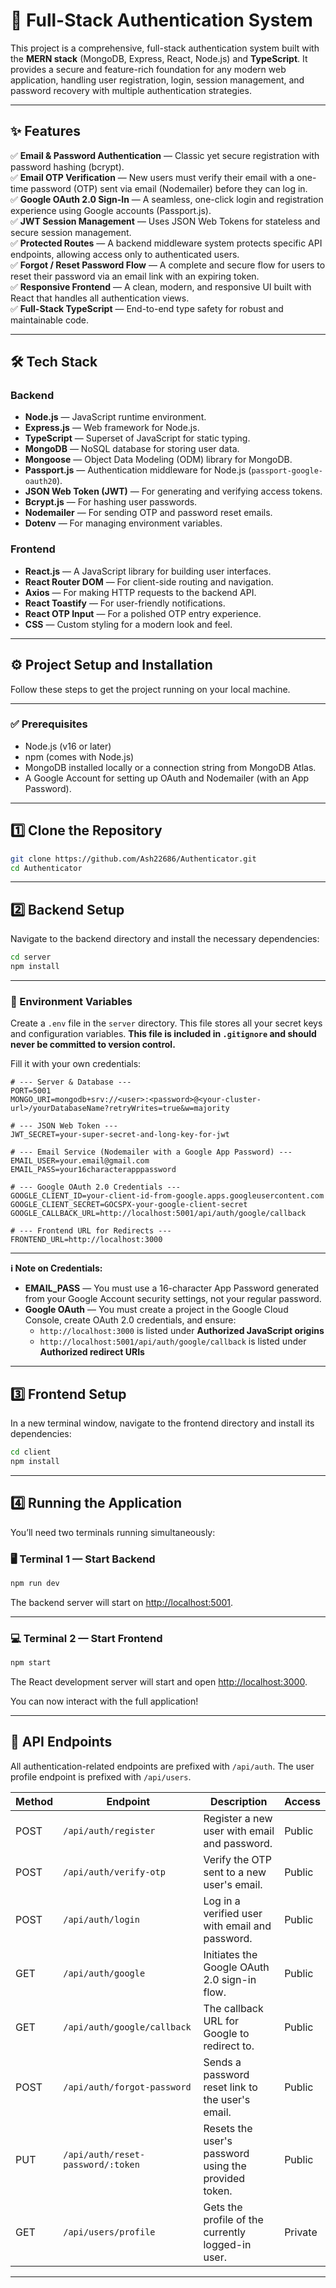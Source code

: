 # 🚀 Full-Stack Authentication System

This project is a comprehensive, full-stack authentication system built with the **MERN stack** (MongoDB, Express, React, Node.js) and **TypeScript**. It provides a secure and feature-rich foundation for any modern web application, handling user registration, login, session management, and password recovery with multiple authentication strategies.

---

## ✨ Features

✅ **Email & Password Authentication** — Classic yet secure registration with password hashing (bcrypt).  
✅ **Email OTP Verification** — New users must verify their email with a one-time password (OTP) sent via email (Nodemailer) before they can log in.  
✅ **Google OAuth 2.0 Sign-In** — A seamless, one-click login and registration experience using Google accounts (Passport.js).  
✅ **JWT Session Management** — Uses JSON Web Tokens for stateless and secure session management.  
✅ **Protected Routes** — A backend middleware system protects specific API endpoints, allowing access only to authenticated users.  
✅ **Forgot / Reset Password Flow** — A complete and secure flow for users to reset their password via an email link with an expiring token.  
✅ **Responsive Frontend** — A clean, modern, and responsive UI built with React that handles all authentication views.  
✅ **Full-Stack TypeScript** — End-to-end type safety for robust and maintainable code.

---

## 🛠️ Tech Stack

### Backend

- **Node.js** — JavaScript runtime environment.
- **Express.js** — Web framework for Node.js.
- **TypeScript** — Superset of JavaScript for static typing.
- **MongoDB** — NoSQL database for storing user data.
- **Mongoose** — Object Data Modeling (ODM) library for MongoDB.
- **Passport.js** — Authentication middleware for Node.js (`passport-google-oauth20`).
- **JSON Web Token (JWT)** — For generating and verifying access tokens.
- **Bcrypt.js** — For hashing user passwords.
- **Nodemailer** — For sending OTP and password reset emails.
- **Dotenv** — For managing environment variables.

### Frontend

- **React.js** — A JavaScript library for building user interfaces.
- **React Router DOM** — For client-side routing and navigation.
- **Axios** — For making HTTP requests to the backend API.
- **React Toastify** — For user-friendly notifications.
- **React OTP Input** — For a polished OTP entry experience.
- **CSS** — Custom styling for a modern look and feel.

---

## ⚙️ Project Setup and Installation

Follow these steps to get the project running on your local machine.

---

### ✅ Prerequisites

- Node.js (v16 or later)
- npm (comes with Node.js)
- MongoDB installed locally or a connection string from MongoDB Atlas.
- A Google Account for setting up OAuth and Nodemailer (with an App Password).

---

## 1️⃣ Clone the Repository

```bash
git clone https://github.com/Ash22686/Authenticator.git
cd Authenticator
```

---

## 2️⃣ Backend Setup

Navigate to the backend directory and install the necessary dependencies:

```bash
cd server
npm install
```

---

### 🔑 Environment Variables

Create a `.env` file in the `server` directory. This file stores all your secret keys and configuration variables. **This file is included in `.gitignore` and should never be committed to version control.**

Fill it with your own credentials:

```env
# --- Server & Database ---
PORT=5001
MONGO_URI=mongodb+srv://<user>:<password>@<your-cluster-url>/yourDatabaseName?retryWrites=true&w=majority

# --- JSON Web Token ---
JWT_SECRET=your-super-secret-and-long-key-for-jwt

# --- Email Service (Nodemailer with a Google App Password) ---
EMAIL_USER=your.email@gmail.com
EMAIL_PASS=your16characterapppassword

# --- Google OAuth 2.0 Credentials ---
GOOGLE_CLIENT_ID=your-client-id-from-google.apps.googleusercontent.com
GOOGLE_CLIENT_SECRET=GOCSPX-your-google-client-secret
GOOGLE_CALLBACK_URL=http://localhost:5001/api/auth/google/callback

# --- Frontend URL for Redirects ---
FRONTEND_URL=http://localhost:3000
```

---

**ℹ️ Note on Credentials:**

- **EMAIL_PASS** — You must use a 16-character App Password generated from your Google Account security settings, not your regular password.
- **Google OAuth** — You must create a project in the Google Cloud Console, create OAuth 2.0 credentials, and ensure:
  - `http://localhost:3000` is listed under **Authorized JavaScript origins**
  - `http://localhost:5001/api/auth/google/callback` is listed under **Authorized redirect URIs**

---

## 3️⃣ Frontend Setup

In a new terminal window, navigate to the frontend directory and install its dependencies:

```bash
cd client
npm install
```

---

## 4️⃣ Running the Application

You’ll need two terminals running simultaneously:

### 🖥️ Terminal 1 — Start Backend

```bash
npm run dev
```

The backend server will start on [http://localhost:5001](http://localhost:5001).

---

### 💻 Terminal 2 — Start Frontend

```bash
npm start
```

The React development server will start and open [http://localhost:3000](http://localhost:3000).

You can now interact with the full application!

---

## 🔗 API Endpoints

All authentication-related endpoints are prefixed with `/api/auth`. The user profile endpoint is prefixed with `/api/users`.

| Method | Endpoint                           | Description                                          | Access   |
|--------|------------------------------------|------------------------------------------------------|----------|
| POST   | `/api/auth/register`               | Register a new user with email and password.         | Public   |
| POST   | `/api/auth/verify-otp`             | Verify the OTP sent to a new user's email.           | Public   |
| POST   | `/api/auth/login`                  | Log in a verified user with email and password.      | Public   |
| GET    | `/api/auth/google`                 | Initiates the Google OAuth 2.0 sign-in flow.         | Public   |
| GET    | `/api/auth/google/callback`        | The callback URL for Google to redirect to.          | Public   |
| POST   | `/api/auth/forgot-password`        | Sends a password reset link to the user's email.     | Public   |
| PUT    | `/api/auth/reset-password/:token`  | Resets the user's password using the provided token. | Public   |
| GET    | `/api/users/profile`               | Gets the profile of the currently logged-in user.    | Private  |

---
